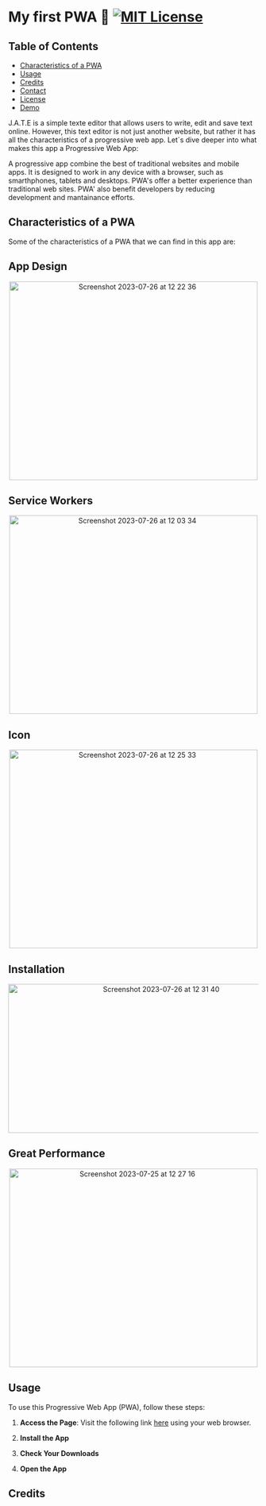 # My first PWA 🧩 [![MIT License](https://img.shields.io/badge/License-MIT-green.svg)](https://opensource.org/licenses/MIT)

## Table of Contents


- [Characteristics of a PWA](#characteristics-of-a-pwa)
- [Usage](#usage)
- [Credits](#credits)
- [Contact](#contact)
- [License](#license)
- [Demo](#demo)

J.A.T.E is a simple texte editor that allows users to write, edit and save text online. However, this text editor is not just another website, but rather it has all the characteristics of a progressive web app. Let´s dive deeper into what makes this app a Progressive Web App: 

A progressive app combine the best of traditional websites and mobile apps. It is designed to work in any device with a browser, such as smarthphones, tablets and desktops. PWA's offer a better experience than traditional web sites. PWA' also benefit developers by reducing development and mantainance efforts. 

## Characteristics of a PWA

Some of the characteristics of a PWA that we can find in this app are: 

<h2> App Design </h2>
<p align = "center">
  <img width="500" height="400" alt="Screenshot 2023-07-26 at 12 22 36" src="https://github.com/ChemaKing13/19.ProgressiveWebApp/assets/124849302/7c051727-5100-4ed6-87e6-60bb1b413220">
</p>
<h2>Service Workers</h2>
<p align = "center">
  <img width="500" height="400" alt="Screenshot 2023-07-26 at 12 03 34" src="https://github.com/ChemaKing13/19.ProgressiveWebApp/assets/124849302/564be690-d9e4-4645-9ff2-e124b4914965">
</p>
<h2>Icon</h2>
<p align="center">
  <img width="500" height="400" alt="Screenshot 2023-07-26 at 12 25 33" src="https://github.com/ChemaKing13/19.ProgressiveWebApp/assets/124849302/fb091792-1dc7-4584-9e88-a0cd4a4807df">
</p>
<h2>Installation</h2>
<p align = "center">
 <img width="600" height="300" alt="Screenshot 2023-07-26 at 12 31 40" src="https://github.com/ChemaKing13/19.ProgressiveWebApp/assets/124849302/9c0f9eff-e022-4d56-bffd-0f5b1c4009f7">
 </p>
 <h2>Great Performance</h2>
 <p align="center">
   <img width="500" height="400" alt="Screenshot 2023-07-25 at 12 27 16" src="https://github.com/ChemaKing13/19.ProgressiveWebApp/assets/124849302/3dac5369-c805-4676-8a21-ba5a1445e984">
 </p>

 ## Usage

To use this Progressive Web App (PWA), follow these steps:

1. **Access the Page**: Visit the following link [here](https://evening-plains-22047-c3aa1ce3f33d.herokuapp.com/) using your web browser.

2. **Install the App**

3. **Check Your Downloads**

4. **Open the App**

## Credits 




